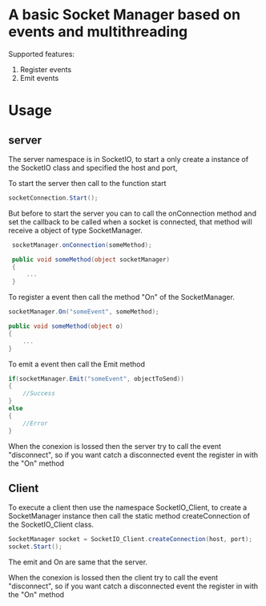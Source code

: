 # A basic Socket Manager based on events and multithreading

Supported features:

1. Register events
2. Emit events

# Usage

## server
The server namespace is in SocketIO, to start a only create a instance of the SocketIO class and specified the host and port, 

To start the server then call to the function start

```c#
socketConnection.Start();
```

But before to start the server you can to call the onConnection method and set the callback to be called when a socket is connected, that method will receive a object of type SocketManager.

```c#
 socketManager.onConnection(someMethod);

 public void someMethod(object socketManager)
 {
     ...
 }
```
To register a event then call the method "On" of the SocketManager.

```c#
socketManager.On("someEvent", someMethod);

public void someMethod(object o)
{
    ...
}
```

To emit a event then call the Emit method
```c#
if(socketManager.Emit("someEvent", objectToSend))
{
    //Success
}
else
{
    //Error
}
```

When the conexion is lossed then the server try to call the event "disconnect", so if you want catch a disconnected event the register in with the "On" method

## Client
To execute a client then use the namespace SocketIO_Client, to create a SocketManager instance then call the static method createConnection of the SocketIO_Client class.

```c#
SocketManager socket = SocketIO_Client.createConnection(host, port);
socket.Start();
```

The emit and On are same that the server.

When the conexion is lossed then the client try to call the event "disconnect", so if you want catch a disconnected event the register in with the "On" method